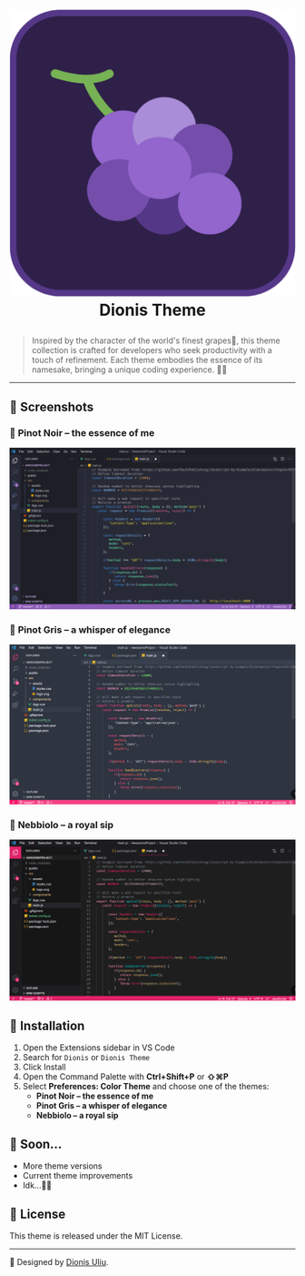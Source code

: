 # <p align="center"> <img src="https://raw.githubusercontent.com/DionisUliu/dionis-theme/main/images/icon.png" alt="Dionis Theme logo"> <br><strong>Dionis Theme</strong></p>

> Inspired by the character of the world's finest grapes🍇, this theme collection is crafted for developers who seek productivity with a touch of refinement. Each theme embodies the essence of its namesake, bringing a unique coding experience. 🍷✨

---

## ️📸 Screenshots

<!--# <p align="center">![Image](https://i.postimg.cc/cHXjQ8Qk/6.png) </p>-->

### 🍇 **Pinot Noir – the essence of me**
![Dionis Theme | Pinot Noir – the essence of me](https://raw.githubusercontent.com/DionisUliu/dionis-theme/main/images/pinot-noir.png)

### 🍇 **Pinot Gris – a whisper of elegance**
![Dionis Theme | Pinot Gris – a whisper of elegance](https://raw.githubusercontent.com/DionisUliu/dionis-theme/main/images/pinot-gris.png)

### 🍇 **Nebbiolo – a royal sip**
![Dionis Theme | Nebbiolo – a royal sip](https://raw.githubusercontent.com/DionisUliu/dionis-theme/main/images/nebbiolo.png)

## 🚀 Installation

1. Open the Extensions sidebar in VS Code
2. Search for `Dionis` or `Dionis Theme`
3. Click Install
4. Open the Command Palette with **Ctrl+Shift+P** or **⇧⌘P**
5. Select **Preferences: Color Theme** and choose one of the themes:
    - **Pinot Noir – the essence of me**
    - **Pinot Gris – a whisper of elegance**
    - **Nebbiolo – a royal sip**

## 🍷 Soon...

- More theme versions
- Current theme improvements
- Idk...🤷‍♂️

## 📄 License

This theme is released under the MIT License.

---

🎨 Designed by [Dionis Uliu](https://github.com/DionisUliu).

<!-- Follow me on [Twitter](https://twitter.com/Bearded__Bear) ! (You'll see, I never tweet) -->
